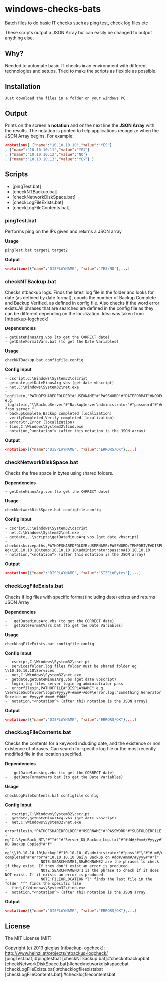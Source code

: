windows-checks-bats
===================

Batch files to do basic IT checks such as ping test, check log files etc

These scripts output a JSON Array but can easily be changed to output anything else. 

Why?
----

Needed to automate basic IT checks in an environment with different technologies and setups. Tried to make the scripts as flexible as possible. 

Installation
------------

	Just download the files in a folder on your windows PC

Output
------
Prints on the screen a **notation** and on the next line the **JSON Array** with the results. The notation is printed to help applications recognize when the JSON Array begins. 
For example:
 ```json
<notation>[ {"name":"10.10.10.10","value":"YES"} 
, {"name":"10.10.10.11","value":"YES"} 
, {"name":"10.10.10.12","value":"NO"} 
, {"name":"10.10.10.13","value":"YES"} ]
```

Scripts
-------

- [pingTest.bat]
- [checkNTBackup.bat]
- [checkNetworkDiskSpace.bat]
- [checkLogFileExists.bat]
- [checkLogFileContents.bat]

### pingTest.bat

Performs ping on the IPs given and returns a JSON array 

**Usage**

	pingTest.bat target1 target2

**Output**

```json
<notation>[{"name":"DISPLAYNAME", "value":"YES/NO"},...]
```

### checkNTBackup.bat

Checks ntbackup logs. Finds the latest log file in the folder and looks for date (as defined by date format), counts the number of Backup Complete and Backup Verified, as defined in config file. Also checks if the word error exists.All phrases that are searched are defined in the config file as they can be different depending on the localization. 
Idea was taken from [ntbackup-logcheck]

**Dependencies**

    - getDateMinusArg.vbs (to get the CORRECT date)
    - getDateFormatVars.bat (to get the Date Variables)

**Usage**

    checkNTBackup.bat configfile.config

**Config Input**

    - cscript,C:\Windows\System32\cscript
    - getdate,getDateMinusArg.vbs (get date vbscript)
    - net,C:\Windows\System32\net.exe
    - logfilein,"PATHOFSHAREDFOLDER"#"USERNAME"#"PASSWORD"#"DATEFORMAT"#NOOFCOMPLETED"#"NOOFVERIFIED"#"DISPLAYNAME" 
    e.g. _logfilein,"\\BackupServer"#"BackupServer\administrator"#"password"#"#d#/#m#/#yyyy#"#"3"#"0"#"Backups from server."
    - backupComplete,Backup completed (localization)
    - verifyCompleted,Verify completed (localization)
    - errorStr,Error (localization)
    - find,C:\Windows\System32\find.exe
    - notation,^<notation^> (after this notation is the JSON array)

**Output**

```json
<notation>[{"name":"DISPLAYNAME", "value":"ERRORS/OK"},...]
```

### checkNetworkDiskSpace.bat

Checks the free space in bytes using shared folders. 

**Dependencies**

    - getDateMinusArg.vbs (to get the CORRECT date)

**Usage**

    checkNetworkDiskSpace.bat configfile.config

**Config Input**

	- cscript,C:\Windows\System32\cscript
	- net,C:\Windows\System32\net.exe
	- getdate,..\scripts\getDateMinusArg.vbs (get date vbscript)
	- checkdisksizepaths,PATHOFSHAREDFOLDER:USERNAME:PASSWORD:TEMPDRIVE#DISPLAYNAME eg\\10.10.10.10\temp:10.10.10.10\administrator:pass:o#10.10.10.10
	- notation,^<notation^> (after this notation is the JSON array)
	
**Output**

```json
<notation>[{"name":"DISPLAYNAME", "value":"SIZEinBytes"},...]
```

### checkLogFileExists.bat

Checks if log files with specific format (including date) exists and returns JSON Array

**Dependencies**

	-	getDateMinusArg.vbs (to get the CORRECT date)
	-	getDateFormatVars.bat (to get the Date Variables)

**Usage**

    checkLogFileExists.bat configfile.config

**Config Input**

	-  cscript,C:\Windows\System32\cscript
	-  servicesfolder,log files folder must be shared folder eg \\10.10.10.10\Services
	-  net,C:\Windows\System32\net.exe
	-  getdate,getDateMinusArg.vbs (get date vbscript)
	-  login,log files server login eg administrator pass
	-  errorfilesin,PATHOFFILE#"DISPLAYNAME" e.g. \ServiceSubfolder\logs\#yyyy#-#mm#-#dd#\error.log:"Something Generator Service on #yyyy#-#mm#-#dd#" 
	-  notation,^<notation^> (after this notation is the JSON array)
	
**Output**

```json
<notation>[{"name":"DISPLAYNAME", "value":"ERRORS/OK"},...]
```

### checkLogFileContents.bat

Checks the contents for a keyword including date, and the existence or non existence of phrases. Can search for specific log file or the most recently modified file in the location specified.

**Dependencies**

	-	getDateMinusArg.vbs (to get the CORRECT date)
	-	getDateFormatVars.bat (to get the Date Variables)

**Usage**

    checkLogFileContents.bat configfile.config

**Config Input**

	-  cscript,C:\Windows\System32\cscript
	-  getdate,getDateMinusArg.vbs (get date vbscript)
	-  net,C:\Windows\System32\net.exe
	-  errorfilesin,"PATHOFSHAREDFOLDER"#"USERNAME"#"PASSWORD"#"SUBFOLDERFILE"#"SEARCHNAME1"#"SEARCHNAME2"#"SEARCHNAMENOT1"#"DISPLAYNAME"#"FILEORLOCATION" 
	-				eg"C:\SyncBack_NI\"#""#""#"Server_DB_Backup_Log.txt"#"#dd#/#mm#/#yyyy#"#""#"error"#"Server DB Backup Copied"#"f"
	-				eg"\\10.10.10.10\backup"#"10.10.10.10\administrator"#"pass"#"\"#"#_m#/#_d#/#yyyy#"#"Backup completed"#"error"#"10.10.10.10 Daily Backup on #dd#/#mm#/#yyyy#"#"l" 
	-				NOTE:SEARCHNAME1,SEARCHNAME2 are the phrases to check if they exist. If they don't exist an error is produced.
	-				NOTE:SEARCHNAMENOT1 is the phrase to check if it does NOT exist. If it exists an error is produced.
	-				NOTE:FILEORLOCATION "l" finds the last file in the folder "f" finds the spesific file
	-  find,C:\Windows\System32\find.exe
	-  notation,^<notation^> (after this notation is the JSON array
	
**Output**

```json
<notation>[{"name":"DISPLAYNAME", "value":"ERRORS/OK"},...]
```

License
-------

The MIT License (MIT)

Copyright (c) 2013 gieglas
[ntbackup-logcheck]: http://www.heinzi.at/projects/ntbackup-logcheck/
[pingTest.bat]:#pingtestbat
[checkNTBackup.bat]:#checkntbackupbat
[checkNetworkDiskSpace.bat]:#checknetworkdiskspacebat
[checkLogFileExists.bat]:#checklogfileexistsbat
[checkLogFileContents.bat]:#checklogfilecontentsbat
